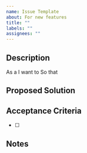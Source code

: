 ```yaml
---
name: Issue Template
about: For new features
title: ""
labels: ""
assignees: ""
---
```


## Description

As a
I want to
So that

<!-- User story optional, and/or provide a regular description here. -->

## Proposed Solution
<!-- Document your proposed solution here (e.g. test, schemas, links to Figma etc) and ping a lead to review it before coding! -->

## Acceptance Criteria

- [ ]

## Notes
